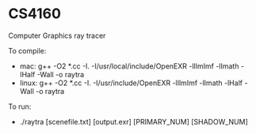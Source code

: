 # CS4160
Computer Graphics 
ray tracer

To compile: 
* mac: g++ -O2 *.cc -I. -I/usr/local/include/OpenEXR -lIlmImf -lImath -lHalf -Wall -o raytra
* linux: g++ -O2 *.cc -I. -I/usr/include/OpenEXR -lIlmImf -lImath -lHalf -Wall -o raytra

To run: 
* ./raytra [scenefile.txt] [output.exr] [PRIMARY_NUM] [SHADOW_NUM]
